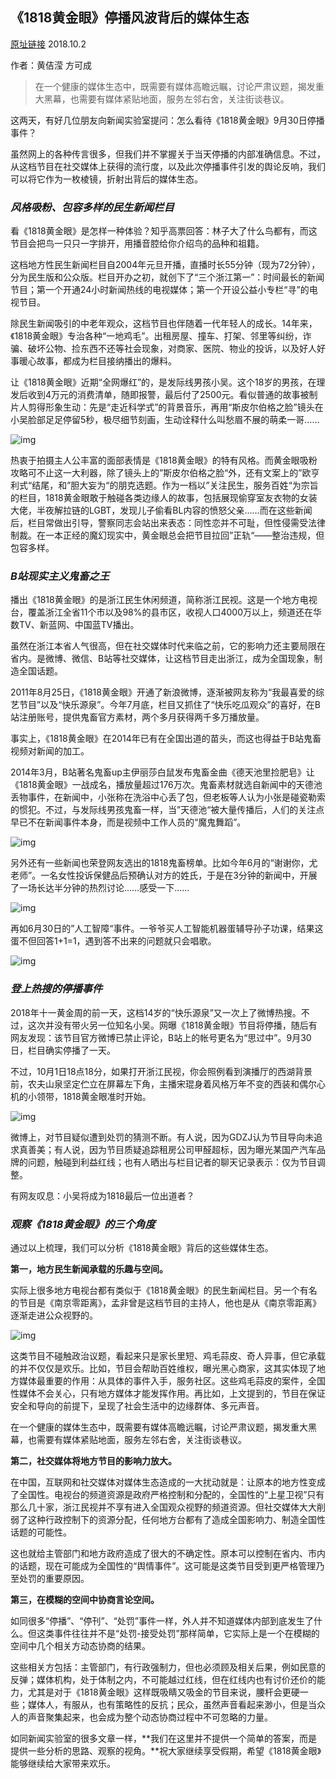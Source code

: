 ## 《1818黄金眼》停播风波背后的媒体生态

[原址链接](https://mp.weixin.qq.com/s/Odh-nR4Y1RqB6xumqjEu9A) 2018.10.2

作者：黄佶滢 方可成

> 在一个健康的媒体生态中，既需要有媒体高瞻远瞩，讨论严肃议题，揭发重大黑幕，也需要有媒体紧贴地面，服务左邻右舍，关注街谈巷议。

这两天，有好几位朋友向新闻实验室提问：怎么看待《1818黄金眼》9月30日停播事件？

虽然网上的各种传言很多，但我们并不掌握关于当天停播的内部准确信息。不过，从这档节目在社交媒体上获得的流行度，以及此次停播事件引发的舆论反响，我们可以将它作为一枚棱镜，折射出背后的媒体生态。



### *风格吸粉、包容多样的民生新闻栏目*

看《1818黄金眼》是怎样一种体验？知乎高票回答：林子大了什么鸟都有，而这节目会把鸟一只只一字排开，用播音腔给你介绍鸟的品种和祖籍。

这档地方性民生新闻栏目自2004年元旦开播，直播时长55分钟（现为72分钟），分为民生版和公众版。栏目开办之初，就创下了“三个浙江第一”：时间最长的新闻节目；第一个开通24小时新闻热线的电视媒体；第一个开设公益小专栏“寻”的电视节目。

除民生新闻吸引的中老年观众，这档节目也伴随着一代年轻人的成长。14年来，《1818黄金眼》专治各种“一地鸡毛”。出租房屋、撞车、打架、邻里等纠纷，诈骗、破坏公物、捡东西不还等社会现象，对商家、医院、物业的投诉，以及好人好事暖心故事，都成为栏目接纳播出的爆料。

让《1818黄金眼》近期“全网爆红”的，是发际线男孩小吴。这个18岁的男孩，在理发后收到4万元的消费清单，随即报警，最后付了2500元。看似普通的故事被制片人剪得形象生动：先是“走近科学式”的背景音乐，再用“斯皮尔伯格之脸”镜头在小吴脸部足足停留5秒，极尽细节刻画，生动诠释什么叫愁眉不展的萌柔一哥……



![img](https://mmbiz.qpic.cn/mmbiz_jpg/icVl7FlsXvFN0y2fQCEIGovzt3lOWHWMwRxS1TgaaicckB0RvTTJvHhX9fCAc8xpZjmbHnR9WbjUIXJns4da1hLg/640?wx_fmt=jpeg&tp=webp&wxfrom=5&wx_lazy=1&wx_co=1)



热衷于拍摄主人公丰富的面部表情是《1818黄金眼》的特有风格。而黄金眼吸粉攻略可不止这一大利器，除了镜头上的”斯皮尔伯格之脸“外，还有文案上的”欧亨利式“结尾，和”胆大妄为“的朋克选题。作为一档以”关注民生，服务百姓“为宗旨的栏目，1818黄金眼敢于触碰各类边缘人的故事，包括展现偷穿室友衣物的女装大佬，半夜解拉链的LGBT，发现儿子偷看BL内容的愤怒父亲……而在这些新闻后，栏目常做出引导，警察同志会站出来表态：同性恋并不可耻，但性侵需受法律制裁。在一本正经的魔幻现实中，黄金眼总会把节目拉回”正轨“——整治违规，但包容多样。



### ***B站现实主义鬼畜之王***

播出《1818黄金眼》的是浙江民生休闲频道，简称浙江民视。这是一个地方电视台，覆盖浙江全省11个市以及98%的县市区，收视人口4000万以上，频道还在华数TV、新蓝网、中国蓝TV播出。

虽然在浙江本省人气很高，但在社交媒体时代来临之前，它的影响力还主要局限在省内。是微博、微信、B站等社交媒体，让这档节目走出浙江，成为全国现象，制造全国话题。

2011年8月25日，《1818黄金眼》开通了新浪微博，逐渐被网友称为“我最喜爱的综艺节目”以及“快乐源泉”。今年7月底，栏目又抓住了“快乐吃瓜观众”的喜好，在B站注册账号，提供鬼畜官方素材，两个多月获得两千多万播放量。

事实上，《1818黄金眼》在2014年已有在全国出道的苗头，而这也得益于B站鬼畜视频对新闻的加工。

2014年3月，B站著名鬼畜up主伊丽莎白鼠发布鬼畜金曲《德天池里捡肥皂》让《1818黄金眼》一战成名，播放量超过176万次。鬼畜素材就选自新闻中的天德池丢物事件，在新闻中，小张称在洗浴中心丢了包，但老板等人认为小张是碰瓷勒索的惯犯。不过，与发际线男孩鬼畜一样，当”天德池“被大量传播后，人们的关注点早已不在新闻事件本身，而是视频中工作人员的“魔鬼舞蹈”。

![img](https://mmbiz.qpic.cn/mmbiz_png/icVl7FlsXvFN0y2fQCEIGovzt3lOWHWMwScmx8ic2JqCMEaAyf2QMwospZLJ2tuqkBMZxNdINhI0NF32cSL53XHw/640?wx_fmt=png&tp=webp&wxfrom=5&wx_lazy=1&wx_co=1)

另外还有一些新闻也荣登网友选出的1818鬼畜榜单。比如今年6月的“谢谢你，尤老师”。一名女性投诉保健品后预确认对方的姓氏，于是在3分钟的新闻中，开展了一场长达半分钟的热烈讨论……感受一下……

![img](https://mmbiz.qpic.cn/mmbiz_jpg/icVl7FlsXvFN0y2fQCEIGovzt3lOWHWMw074nP2DJ9MUMSpickD05IGiamgW5okvVRBW8Mdr1ArL7bC5kibC6GZLQQ/640?wx_fmt=jpeg&tp=webp&wxfrom=5&wx_lazy=1&wx_co=1)



再如6月30日的”人工智障“事件。一爷爷买人工智能机器蛋辅导孙子功课，结果这蛋不但回答1+1=1，遇到答不出来的问题就只会唱歌。

![img](https://mmbiz.qpic.cn/mmbiz_jpg/icVl7FlsXvFN0y2fQCEIGovzt3lOWHWMwiaKwOQlhaZVJGp64jwDcEP6PR625ZM9oXSretVKBwzrHd8ey5miciakDw/640?wx_fmt=jpeg&tp=webp&wxfrom=5&wx_lazy=1&wx_co=1)



### ***登上热搜的停播事件***

2018年十一黄金周的前一天，这档14岁的“快乐源泉”又一次上了微博热搜。不过，这次并没有带火另一位知名小吴。网曝《1818黄金眼》节目将停播，随后有网友发现：该节目官方微博已禁止评论，B站上的帐号更名为“思过中”。9月30日，栏目确实停播了一天。

不过，10月1日18点18分，如果打开浙江民视，你会照例看到演播厅的西湖背景前，农夫山泉坚定伫立在屏幕左下角，主播宋琨身着风格万年不变的西装和偶尔心机的小领带，1818黄金眼准时开始。

![img](https://mmbiz.qpic.cn/mmbiz_png/icVl7FlsXvFN0y2fQCEIGovzt3lOWHWMwWqulu8RyXKGc0KpS8lDU2ka8iaouhh2NJ5dWWstY1dEpjqQBSmwibQ9g/640?wx_fmt=png&tp=webp&wxfrom=5&wx_lazy=1&wx_co=1)



微博上，对节目疑似遭到处罚的猜测不断。有人说，因为GDZJ认为节目导向未追求真善美；有人说，因为节目质疑追踪租房公司甲醛超标，因为曝光某国产汽车品牌的问题，触碰到利益红线；也有人晒出与栏目记者的聊天记录表示：仅为节目调整。

有网友叹息：小吴将成为1818最后一位出道者？



### *观察《1818黄金眼》的三个角度*

通过以上梳理，我们可以分析《1818黄金眼》背后的这些媒体生态。

**第一，地方民生新闻承载的乐趣与空间。**

实际上很多地方电视台都有类似于《1818黄金眼》的民生新闻栏目。另一个有名的节目是《南京零距离》，孟非曾是这档节目的主持人，他也是从《南京零距离》逐渐走进公众视野的。



![img](https://mmbiz.qpic.cn/mmbiz_jpg/icVl7FlsXvFN0y2fQCEIGovzt3lOWHWMwFgEOrMesbicnWvmiazVPmzkrjvoSMQLlbdJRdjQVTNibQiaVSeKPicc2qibQ/640?wx_fmt=jpeg&tp=webp&wxfrom=5&wx_lazy=1&wx_co=1)



这类节目不碰触政治议题，看起来只是家长里短、鸡毛蒜皮、奇人异事，但它承载的并不仅仅是欢乐。比如，节目会帮助百姓维权，曝光黑心商家，这其实体现了地方媒体最重要的作用：从具体的事件入手，服务社区。这些鸡毛蒜皮的案件，全国性媒体不会关心，只有地方媒体才能发挥作用。再比如，上文提到的，节目在保证安全和导向的前提下，呈现了社会生活中的边缘群体、多元声音。

在一个健康的媒体生态中，既需要有媒体高瞻远瞩，讨论严肃议题，揭发重大黑幕，也需要有媒体紧贴地面，服务左邻右舍，关注街谈巷议。

**第二，社交媒体将地方节目的影响力放大。**

在中国，互联网和社交媒体对媒体生态造成的一大扰动就是：让原本的地方性变成了全国性。电视台的频道资源是政府严格控制和分配的，全国性的“上星卫视”只有那么几十家，浙江民视并不享有进入全国观众视野的频道资源。但社交媒体大大削弱了这种行政控制下的资源分配，任何地方台都有了造成全国影响力、制造全国性话题的可能性。

这也就给主管部门和地方政府造成了很大的不确定性。原本可以控制在省内、市内的话题，现在可能成为全国性的“舆情事件”。这可能是这类节目受到更严格管理乃至处罚的重要原因。

**第三，在模糊的空间中协商言论空间。**

如同很多“停播”、“停刊”、“处罚”事件一样，外人并不知道媒体内部到底发生了什么。但这类事件往往并不是“处罚-接受处罚”那样简单，它实际上是一个在模糊的空间中几个相关方动态协商的结果。

这些相关方包括：主管部门，有行政强制力，但也必须顾及相关后果，例如民意的反弹；媒体机构，处于体制之内，不可能越过红线，但在红线内也有讨价还价的能力，尤其是对于《1818黄金眼》这样既吸睛又吸金的节目来说，腰杆会更硬一些；媒体人，有服从，也有策略性的反抗；民众，虽然声音看起来渺小，但是当众人的声音聚集起来，也会成为整个动态协商过程中不可忽略的力量。

如同新闻实验室的很多文章一样，**我们在这里并不提供一个简单的答案，而是提供一些分析的思路、观察的视角。**祝大家继续享受假期，希望《1818黄金眼》能够继续给大家带来欢乐。

